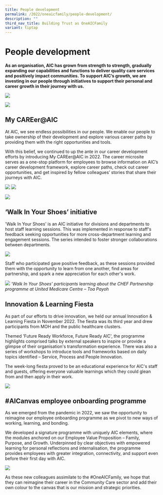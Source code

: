 ```yaml
---
title: People development
permalink: /2022/oneaicfamily/people-development/
description: ""
third_nav_title: Building Trust as OneAICFamily
variant: tiptap
---
```

# People development
**As an organisation, AIC has grown from strength to strength, gradually expanding our capabilities and functions to deliver quality care services and positively impact communities. To support AIC’s growth, we are investing in our people through initiatives to support their personal and career growth in their journey with us.**

![](/images/pd1pd13.png)

![](/images/pd2pd22.png)

## My CAREer@AIC
At AIC, we see endless possibilities in our people. We enable our people to take ownership of their development and explore various career paths by providing them with the right opportunities and tools.

With this belief, we continued to up the ante in our career development efforts by introducing My CAREer@AIC in 2022. The career microsite serves as a one-stop platform for employees to browse information on AIC’s career development framework, explore career paths, check out career opportunities, and get inspired by fellow colleagues’ stories that share their journeys with AIC.  

![](/images/catherine1.png)
![](/images/catherine5.png) 

![](/images/yun-ru1.png)

## ‘Walk In Your Shoes’ initiative
'Walk In Your Shoes' is an AIC initiative for divisions and departments to host staff learning sessions. This was implemented in response to staff's feedback seeking opportunities for more cross-department learning and engagement sessions. The series intended to foster stronger collaborations between departments.

![](/images/walk-in-your-shoes-3.png)

Staff who participated gave positive feedback, as these sessions provided them with the opportunity to learn from one another, find areas for partnership, and spark a new appreciation for each other's work.

![](/images/kitchen.png)
*‘Walk In Your Shoes’ participants learning about the CHEF Partnership programme at United Medicare Centre – Toa Payoh*

## Innovation & Learning Fiesta
As part of our efforts to drive innovation, we held our annual Innovation & Learning Fiesta in November 2022. The fiesta was its third year and drew participants from MOH and the public healthcare clusters.  
  
Themed 'Future Ready Workforce, Future Ready AIC', the programme highlights comprised talks by external speakers to inspire or provide a glimpse of their organisation's transformation experience. There was also a series of workshops to introduce tools and frameworks based on daily topics identified – Service, Process and People Innovation.  

The week-long fiesta proved to be an educational experience for AIC's staff and guests, offering everyone valuable learnings which they could glean from and then apply in their work.

![](/images/keynote-speaker-ng-cher-pong1.png)

## #AICanvas employee onboarding programme
As we emerged from the pandemic in 2022, we saw the opportunity to reimagine our employee onboarding programme as we pivot to new ways of working, learning, and bonding.

We developed a signature programme with uniquely AIC elements, where the modules anchored on our Employee Value Proposition – Family, Purpose, and Growth. Underpinned by clear objectives with empowered learning for personal reflections and internalisation, the programme provides employees with greater integration, connectivity, and support even before their first day with AIC. 

![](/images/8-runs-if-aicanvas2.png)

As these new colleagues assimilate to the #OneAICFamily, we hope that they can reimagine their career in the Community Care sector and add their own colour to the canvas that is our mission and strategic priorities.